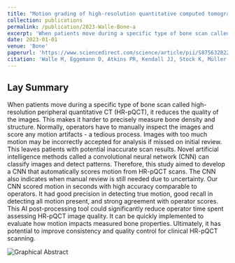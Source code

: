 ```yaml
---
title: "Motion grading of high-resolution quantitative computed tomography supported by deep convolutional neural networks. "
collection: publications
permalink: /publication/2023-Walle-Bone-a
excerpt: 'When patients move during a specific type of bone scan called high-resolution peripheral quantitative CT (HR-pQCT), it reduces the quality of the images.'
date: 2023-01-01
venue: 'Bone'
paperurl: 'https://www.sciencedirect.com/science/article/pii/S8756328222002848'
citation: 'Walle M, Eggemann D, Atkins PR, Kendall JJ, Stock K, Müller R, Collins CJ. Motion grading of high-resolution quantitative computed tomography supported by deep convolutional neural networks. Bone. 2023 Jan 1;166:116607.'
---
```


## Lay Summary
When patients move during a specific type of bone scan called high-resolution peripheral quantitative CT (HR-pQCT), it reduces the quality of the images. This makes it harder to precisely measure bone density and structure. Normally, operators have to manually inspect the images and score any motion artifacts - a tedious process. Images with too much motion may be incorrectly accepted for analysis if missed on initial review. This leaves patients with potential inaccurate scan results. Novel artificial intelligence methods called a convolutional neural network (CNN) can classify images and detect patterns. Therefore, this study aimed to develop a CNN that automatically scores motion from HR-pQCT scans. The CNN also indicates when manual review is still needed due to uncertainty. Our CNN scored motion in seconds with high accuracy comparable to operators. It had good precision in detecting true motion, good recall in detecting all motion present, and strong agreement with operator scores. This AI post-processing tool could significantly reduce operator time spent assessing HR-pQCT image quality. It can be quickly implemented to evaluate how motion impacts measured bone properties. Ultimately, it has potential to improve consistency and quality control for clinical HR-pQCT scanning.

![Graphical Abstract](https://ars.els-cdn.com/content/image/1-s2.0-S8756328222002848-ga1_lrg.jpg)

